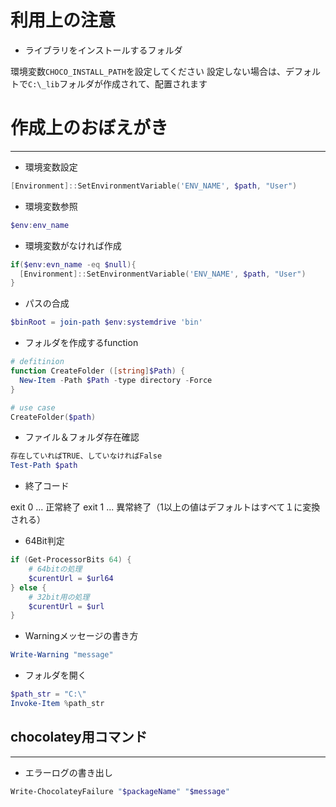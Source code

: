 
# 利用上の注意

* ライブラリをインストールするフォルダ

環境変数`CHOCO_INSTALL_PATH`を設定してください
設定しない場合は、デフォルトで`C:\_lib`フォルダが作成されて、配置されます


# 作成上のおぼえがき

---------------

* 環境変数設定

```ps1
[Environment]::SetEnvironmentVariable('ENV_NAME', $path, "User")
```

* 環境変数参照

```ps1
$env:env_name
```

* 環境変数がなければ作成

```ps1
if($env:evn_name -eq $null){
  [Environment]::SetEnvironmentVariable('ENV_NAME', $path, "User")
}
```

* パスの合成

```ps1
$binRoot = join-path $env:systemdrive 'bin'
```

* フォルダを作成するfunction

```ps1
# defitinion
function CreateFolder ([string]$Path) {
  New-Item -Path $Path -type directory -Force
}

# use case
CreateFolder($path)
```

* ファイル＆フォルダ存在確認

```ps1
存在していればTRUE、していなければFalse
Test-Path $path
```

* 終了コード

exit 0 ... 正常終了
exit 1 ... 異常終了（1以上の値はデフォルトはすべて１に変換される）

* 64Bit判定

```ps1
if (Get-ProcessorBits 64) {
	# 64bitの処理
    $curentUrl = $url64
} else {
	# 32bit用の処理
    $curentUrl = $url
}
```

* Warningメッセージの書き方

```ps1
Write-Warning "message"
```

* フォルダを開く

```ps1
$path_str = "C:\"
Invoke-Item %path_str
```

## chocolatey用コマンド

---------------

* エラーログの書き出し

```ps1
Write-ChocolateyFailure "$packageName" "$message"
```

